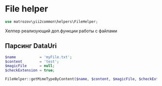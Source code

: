 # File helper

```php
use matrozov\yii2common\helpers\FileHelper;
```

Хелпер реализующий доп.функции работы с файлами

## Парсинг DataUri

```php
$name           = 'myFile.txt';
$content        = 'test';
$magicFile      = null;
$checkExtension = true;

FileHelper::getMimeTypeByContent($name, $content, $magicFile, $checkExtension);
```
